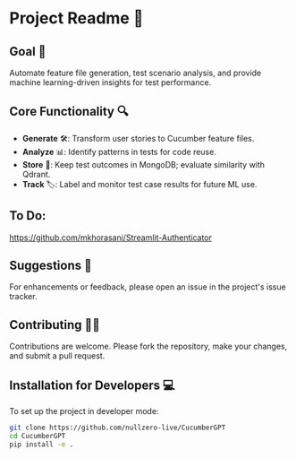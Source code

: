 # Project Readme 📖

## Goal 🎯
Automate feature file generation, test scenario analysis, and provide machine learning-driven insights for test performance.

## Core Functionality 🔍
- **Generate** 🛠️: Transform user stories to Cucumber feature files.
- **Analyze** 📊: Identify patterns in tests for code reuse.
- **Store** 💾: Keep test outcomes in MongoDB; evaluate similarity with Qdrant.
- **Track** 🏷️: Label and monitor test case results for future ML use.

## To Do:
https://github.com/mkhorasani/Streamlit-Authenticator

## Suggestions 🤔
For enhancements or feedback, please open an issue in the project's issue tracker.

## Contributing 👨‍💻
Contributions are welcome. Please fork the repository, make your changes, and submit a pull request.

## Installation for Developers 💻
To set up the project in developer mode:

```bash
git clone https://github.com/nullzero-live/CucumberGPT
cd CucumberGPT
pip install -e .
